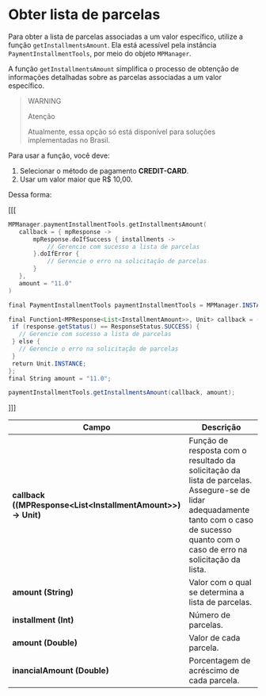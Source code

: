 # Obter lista de parcelas

Para obter a lista de parcelas associadas a um valor específico, utilize a função `getInstallmentsAmount`. Ela está acessível pela instância `PaymentInstallmentTools`, por meio do objeto `MPManager`.

A função `getInstallmentsAmount` simplifica o processo de obtenção de informações detalhadas sobre as parcelas associadas a um valor específico.

> WARNING
>
> Atenção
>
> Atualmente, essa opção só está disponível para soluções implementadas no Brasil.

Para usar a função, você deve: 

1. Selecionar o método de pagamento **CREDIT-CARD**.
2. Usar um valor maior que R$ 10,00.

Dessa forma:

[[[
```kotlin
MPManager.paymentInstallmentTools.getInstallmentsAmount(
   callback = { mpResponse ->
       mpResponse.doIfSuccess { installments ->
           // Gerencie com sucesso a lista de parcelas
       }.doIfError {
           // Gerencie o erro na solicitação de parcelas 
       }
   },
   amount = "11.0"
)
```
```java
final PaymentInstallmentTools paymentInstallmentTools = MPManager.INSTANCE.getPaymentInstallmentTools();

final Function1<MPResponse<List<InstallmentAmount>>, Unit> callback = (final MPResponse<List<InstallmentAmount>> response) -> {
 if (response.getStatus() == ResponseStatus.SUCCESS) {
   // Gerencie com sucesso a lista de parcelas
 } else {
   // Gerencie o erro na solicitação de parcelas 
 }
 return Unit.INSTANCE;
};
final String amount = "11.0";

paymentInstallmentTools.getInstallmentsAmount(callback, amount);
```
]]]

|Campo|Descrição|
|---|---|
|**callback ((MPResponse&lt;List&lt;InstallmentAmount&gt;&gt;) -> Unit)**|Função de resposta com o resultado da solicitação da lista de parcelas. Assegure-se de lidar adequadamente tanto com o caso de sucesso quanto com o caso de erro na solicitação da lista.|
|**amount (String)**|Valor com o qual se determina a lista de parcelas.|
|**installment (Int)**|Número de parcelas.|
|**amount (Double)**|Valor de cada parcela.|
|**inancialAmount (Double)**|Porcentagem de acréscimo de cada parcela.| 